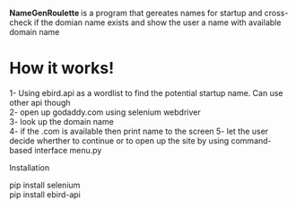 <b>NameGenRoulette </b> is a program that gereates names for startup and cross-check if the domian name exists and show the user a name with available domain name 

<h1> How it works!</h1> 

1- Using ebird.api as a wordlist to find the potential startup name. Can use other api though   
2- open up godaddy.com using selenium webdriver  
3- look up the domain name  
4- if the .com is available then print name to the screen 
5- let the user decide wherther to continue or to open up the site by using command-based interface menu.py 

Installation

pip install selenium <br /> 
pip install ebird-api
